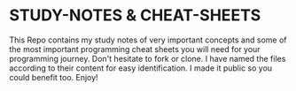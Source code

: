 # STUDY-NOTES & CHEAT-SHEETS
This Repo contains my study notes of very important concepts and some of the most important programming cheat sheets you will need for your programming journey. Don't hesitate to fork or clone. 
I have named the files according to their content for easy identification. 
I made it public so you could benefit too. Enjoy!
